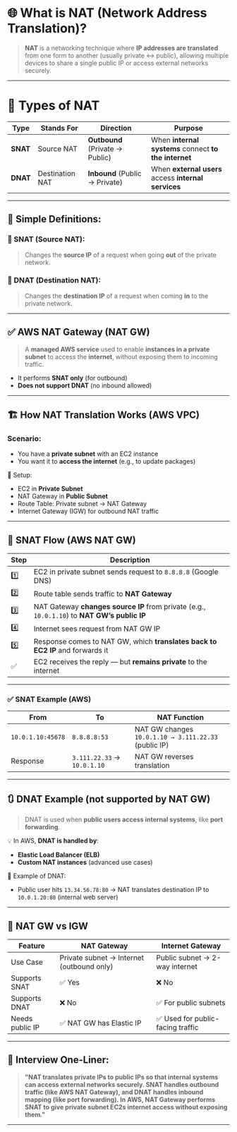 # 🌐 What is **NAT (Network Address Translation)?**

> **NAT** is a networking technique where **IP addresses are translated** from one form to another (usually private ↔ public), allowing multiple devices to share a single public IP or access external networks securely.

---

# 🔁 Types of NAT

| Type     | Stands For      | Direction                       | Purpose                                               |
| -------- | --------------- | ------------------------------- | ----------------------------------------------------- |
| **SNAT** | Source NAT      | **Outbound** (Private → Public) | When **internal systems** connect **to the internet** |
| **DNAT** | Destination NAT | **Inbound** (Public → Private)  | When **external users** access **internal services**  |

---

## 🧠 Simple Definitions:

### 🔹 SNAT (Source NAT):

> Changes the **source IP** of a request when going **out** of the private network.

### 🔹 DNAT (Destination NAT):

> Changes the **destination IP** of a request when coming **in** to the private network.

---

## ✅ AWS NAT Gateway (NAT GW)

> A **managed AWS service** used to enable **instances in a private subnet** to access the **internet**, without exposing them to incoming traffic.

* It performs **SNAT only** (for outbound)
* **Does not support DNAT** (no inbound allowed)

---

## 🏗️ How NAT Translation Works (AWS VPC)

### Scenario:

* You have a **private subnet** with an EC2 instance
* You want it to **access the internet** (e.g., to update packages)

🧱 Setup:

* EC2 in **Private Subnet**
* NAT Gateway in **Public Subnet**
* Route Table: Private subnet → NAT Gateway
* Internet Gateway (IGW) for outbound NAT traffic

---

## 🔁 SNAT Flow (AWS NAT GW)

| Step | Description                                                                                  |
| ---- | -------------------------------------------------------------------------------------------- |
| 1️⃣  | EC2 in private subnet sends request to `8.8.8.8` (Google DNS)                                |
| 2️⃣  | Route table sends traffic to **NAT Gateway**                                                 |
| 3️⃣  | NAT Gateway **changes source IP** from private (e.g., `10.0.1.10`) to **NAT GW’s public IP** |
| 4️⃣  | Internet sees request from NAT GW IP                                                         |
| 5️⃣  | Response comes to NAT GW, which **translates back to EC2 IP** and forwards it                |
| ✅    | EC2 receives the reply — but **remains private** to the internet                             |

---

### ✅ SNAT Example (AWS)

| From              | To                          | NAT Function                                         |
| ----------------- | --------------------------- | ---------------------------------------------------- |
| `10.0.1.10:45678` | `8.8.8.8:53`                | NAT GW changes `10.0.1.10 → 3.111.22.33` (public IP) |
| Response          | `3.111.22.33` → `10.0.1.10` | NAT GW reverses translation                          |

---

## 🔃 DNAT Example (not supported by NAT GW)

> DNAT is used when **public users access internal systems**, like **port forwarding**.

💡 In AWS, **DNAT is handled by**:

* **Elastic Load Balancer (ELB)**
* **Custom NAT instances** (advanced use cases)

🧪 Example of DNAT:

* Public user hits `13.34.56.78:80` → NAT translates destination IP to `10.0.1.20:80` (internal web server)

---

## 🔐 NAT GW vs IGW

| Feature         | NAT Gateway                               | Internet Gateway                 |
| --------------- | ----------------------------------------- | -------------------------------- |
| Use Case        | Private subnet → Internet (outbound only) | Public subnet → 2-way internet   |
| Supports SNAT   | ✅ Yes                                     | ❌ No                             |
| Supports DNAT   | ❌ No                                      | ✅ For public subnets             |
| Needs public IP | ✅ NAT GW has Elastic IP                   | ✅ Used for public-facing traffic |

---

## 🧠 Interview One-Liner:

> **"NAT translates private IPs to public IPs so that internal systems can access external networks securely. SNAT handles outbound traffic (like AWS NAT Gateway), and DNAT handles inbound mapping (like port forwarding). In AWS, NAT Gateway performs SNAT to give private subnet EC2s internet access without exposing them."**

---
